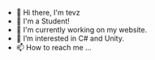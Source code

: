 - 👋 Hi there, I'm tevz
- 🐊 I'm a Student!
- 🔭 I'm currently working on my website.
- 👀 I’m interested in C# and Unity.
- 📫 How to reach me ...
